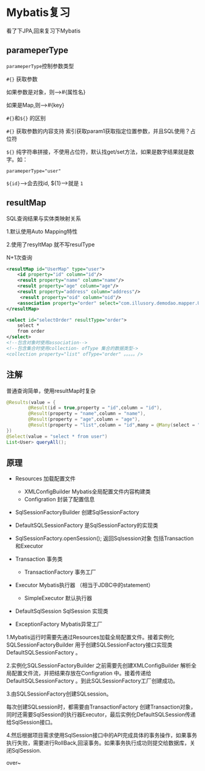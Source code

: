 # Mybatis复习

 看了下JPA,回来复习下Mybatis

## parameperType

`parameperType`控制参数类型

 `#{}` 获取参数 

如果参数是对象，则-->#{属性名}

如果是Map,则-->#{key}

`#{}`和`${}` 的区别

`#{}` 获取参数的内容支持 索引获取param1获取指定位置参数，并且SQL使用？占位符

`${}` 纯字符串拼接，不使用占位符，默认找get/set方法，如果是数字结果就是数字。如：

`parameperType="user"`

`${id}`-->会去找id, ${1}-->就是 `1 `



## resultMap

SQL查询结果与实体类映射关系

1.默认使用Auto Mapping特性

2.使用了resyltMap 就不写resulType

N+1次查询

```xml
<resultMap id="UserMap" type="user">
    <id property="id" column="id"/>
    <result property="name" column="name"/>
    <result property="age" column="age"/>
    <result property="address" column="address"/>
     <result property="oid" column="oid"/>
    <association property="order" select="com.illusory.demodao.mapper.UserMapper.selectOrder" column="oid"/>
</resultMap>

<select id="selectOrder" resultType="order">
    select *
    from order
</select>
<!--包含对象时使用association-->
<!--包含集合时使用collection- ofType 集合的数据类型->
<collection property="list" ofType="order" 。。。。。/>
```



## 注解

普通查询简单，使用resultMap时复杂 

```java
@Results(value = {
        @Result(id = true,property = "id",column = "id"),
        @Result(property = "name",column = "name"),
        @Result(property = "age",column = "age"),
        @Result(property = "list",column = "id",many = @Many(select = "com.illusory.demodao.mapper.UserMapper.findUserById")),
})
@Select(value = "select * from user")
List<User> queryAll();
```



## 原理

* Resources 加载配置文件
  * XMLConfigBuilder Mybatis全局配置文件内容构建类
  * Configration 封装了配置信息

* SqlSessionFactoryBuilder 创建SqlSessionFactory

* DefaultSQLSessionFactory 是SqlSessionFactory的实现类

* SqlSessionFactory.openSession();  返回Sqlsession对象 包括Transaction 和Executor 

* Transaction 事务类
  * TransactionFactory 事务工厂

* Executor Mybatis执行器 （相当于JDBC中的statement）
  * SimpleExecutor 默认执行器

* DefaultSqlSession  SqlSession 实现类

* ExceptionFactory Mybatis异常工厂



1.Mybatis运行时需要先通过Resources加载全局配置文件。接着实例化SQLSessionFactoryBuilder 用于创建SQLSessionFactory接口实现类DefaultSQLSessionFactory 。

2.实例化SQLSessionFactoryBuilder 之前需要先创建XMLConfigBuilder 解析全局配置文件流，并把结果存放在Configration 中。接着传递给DefaultSQLSessionFactory 。到此SQLSessionFactory工厂创建成功。

3.由SQLSessionFactory创建SQLsession。

每次创建SQLsession时，都需要由TransactionFactory 创建Transaction对象，同时还需要SqlSession的执行器Executor，最后实例化DefaultSQLSession传递给SqlSession接口。

4.然后根据项目需求使用SqlSession接口中的API完成具体的事务操作，如果事务执行失败，需要进行RollBack,回滚事务。如果事务执行成功则提交给数据库，关闭SqlSession.

over~



